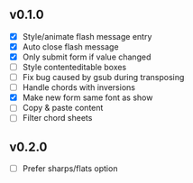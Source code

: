 ## v0.1.0
- [x] Style/animate flash message entry
- [x] Auto close flash message
- [x] Only submit form if value changed
- [ ] Style contenteditable boxes
- [ ] Fix bug caused by gsub during transposing
- [ ] Handle chords with inversions
- [x] Make new form same font as show
- [ ] Copy & paste content
- [ ] Filter chord sheets

## v0.2.0
- [ ] Prefer sharps/flats option